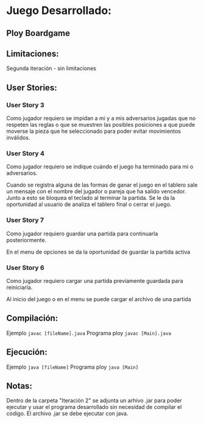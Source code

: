 # Juego Desarrollado:
## Ploy Boardgame

## Limitaciones:
Segunda iteración - sin limitaciones

## User Stories:

### User Story 3

Como jugador requiero se impidan a mi y a mis adversarios jugadas que no respeten las reglas o que se muestren las posibles posiciones a que puede moverse la pieza que he seleccionado para poder evitar movimientos inválidos.

### User Story 4

Como jugador requiero se indique cuándo el juego ha terminado para mi o adversarios.

Cuando se registra alguna de las formas de ganar el juego en el tablero sale un mensaje con el nombre del jugador o pareja que ha salido vencedor. Junto a esto se bloquea el teclado al terminar la partida. Se le da la oportunidad al usuario de analiza el tablero final o cerrar el juego.

### User Story 7

Como jugador requiero guardar una partida para continuarla posteriormente.

En el menu de opciones se da la oportunidad de guardar la partida activa

### User Story 6

Como jugador requiero cargar una partida previamente guardada para reiniciarla.

Al inicio del juego o en el menu se puede cargar el archivo de una partida

## Compilación:

Ejemplo
``` javac [fileName].java ```
Programa ploy 
``` javac [Main].java ```

## Ejecución:

Ejemplo
``` java [fileName] ```
Programa ploy
``` java [Main] ```

## Notas:

Dentro de la carpeta "Iteración 2" se adjunta un arhivo .jar para poder ejecutar y usar el programa desarrollado sin necesidad de compilar el código. El archivo .jar se debe ejecutar con java.